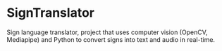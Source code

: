 # SignTranslator
Sign language translator, project that uses computer vision (OpenCV, Mediapipe) and Python to convert signs into text and audio in real-time.
